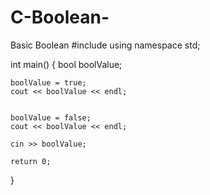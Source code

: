 # C-Boolean-
Basic Boolean 
#include <iostream>
using namespace std;

int main()
{
	bool boolValue;
	
	boolValue = true;
	cout << boolValue << endl;
	
	
	boolValue = false;
	cout << boolValue << endl;
	
	cin >> boolValue;
	
	return 0;
}
